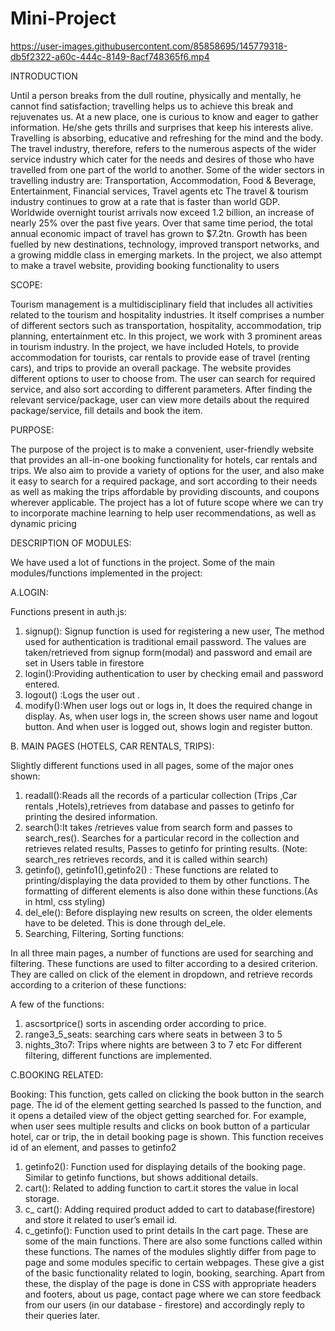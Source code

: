 # Mini-Project


https://user-images.githubusercontent.com/85858695/145779318-db5f2322-a60c-444c-8149-8acf748365f6.mp4



INTRODUCTION


Until a person breaks from the dull routine, physically and mentally, he cannot find satisfaction; travelling helps us to achieve this break and rejuvenates us. At a new place, one is curious to know and eager to gather information. He/she gets thrills and surprises that keep his interests alive. Travelling is absorbing, educative and refreshing for the mind and the body.
The travel industry, therefore, refers to the numerous aspects of the wider service industry which cater for the needs and desires of those who have travelled from one part of the world to another. Some of the wider sectors in travelling industry are: Transportation, Accommodation, Food & Beverage, Entertainment, Financial services, Travel agents etc
The travel & tourism industry continues to grow at a rate that is faster than world GDP. Worldwide overnight tourist arrivals now exceed 1.2 billion, an increase of nearly 25% over the past five years. Over that same time period, the total annual economic impact of travel has grown to $7.2tn. Growth has been fuelled by new destinations, technology, improved transport networks, and a growing middle class in emerging markets.
In the project, we also attempt to make a travel website, providing booking functionality to users

SCOPE:


Tourism management is a multidisciplinary field that includes all activities related to the tourism and hospitality industries. It itself comprises a number of different sectors such as transportation, hospitality, accommodation, trip planning, entertainment etc.
In this project, we work with 3 prominent areas in tourism industry. In the project, we have included Hotels, to provide accommodation for tourists, car rentals to provide ease of travel (renting cars), and trips to provide an overall package.  The website provides different options to user to choose from. The user can search for required service, and also sort according to different parameters. After finding the relevant service/package, user can view more details about the required package/service, fill details and book the item.

PURPOSE:


The purpose of the project is to make a convenient, user-friendly website that provides an all-in-one booking functionality for hotels, car rentals and trips. We also aim to provide a variety of options for the user, and also make it easy to search for a required package, and sort according to their needs as well as making the trips affordable by providing discounts, and coupons wherever applicable. The project has a lot of future scope where we can try to incorporate machine learning to help user recommendations, as well as dynamic pricing

DESCRIPTION OF MODULES:


We have used a lot of functions in the project. Some of the main modules/functions implemented in the project:


A.LOGIN:


Functions present in auth.js:
1.	signup():  Signup function is used for registering a new user, The method used for authentication is traditional email password. The values are taken/retrieved from signup form(modal) and password and email are set in Users table in firestore
2.	login():Providing authentication to user by checking email and password entered. 
3.	logout() :Logs the user out .
4.	modify():When user logs out or logs in, It does the required change in display. As, when user logs in, the screen shows user name and logout button. And when user is logged out, shows login and register button.


B. MAIN PAGES (HOTELS, CAR RENTALS, TRIPS):


Slightly different functions used in all pages, some of the major ones shown:
1.	readall():Reads all the records of a particular collection (Trips ,Car rentals ,Hotels),retrieves from database and passes to getinfo for printing the desired information.
2.	search():It takes /retrieves value from search form and passes to search_res(). Searches for a particular record in the collection and retrieves related results, Passes to getinfo for printing results. (Note: search_res retrieves records, and it is called within search)
3.	getinfo(), getinfo1(),getinfo2() : These functions are related to printing/displaying the data provided to them by other functions. The formatting of different elements is also done within these functions.(As in html, css styling)
4.	del_ele(): Before displaying new results on screen, the older elements have to be deleted. This is done through del_ele.
5.	Searching, Filtering, Sorting functions:


In all three main pages, a number of functions are used for searching and filtering. These functions are used to filter according to a desired criterion. They are called on click of the element in dropdown, and retrieve records according to a criterion of these functions:


A few of the functions:
1.	ascsortprice()   sorts in ascending order according to price.
2.	range3_5_seats: searching cars where seats in between 3 to 5
3.	nights_3to7: Trips where nights are between 3 to 7 etc
For different filtering, different functions are implemented.

C.BOOKING RELATED:


Booking: This function, gets called on clicking the book button in the search page. The id of the element getting searched Is passed to the function, and it opens a detailed view of the object getting searched for. For example, when user sees multiple results and clicks on book button of a particular hotel, car or trip, the in detail booking page is shown. This function receives id of an element, and passes to getinfo2
1.	getinfo2(): Function used for displaying details of the booking page. Similar to getinfo functions, but shows additional details.
2.	cart(): Related to adding function to cart.it stores the value in local storage.
3.	c_ cart(): Adding required product added to cart to database(firestore) and store it related to user’s email id.
4.	c_getinfo(): Function used to print details In the cart page.
These are some of the main functions. There are also some functions called within these functions. The names of the modules slightly differ from page to page and some modules specific to certain webpages.
These give a gist of the basic functionality related to login, booking, searching. Apart from these, the display of the page is done in CSS with appropriate headers and footers, about us page, contact page where we can store feedback from our users (in our database - firestore) and accordingly reply to their queries later.  
